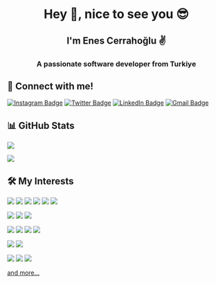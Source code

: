 <h1 align="center">Hey 👋, nice to see you 😎</h1>
<h2 align="center">I'm Enes Cerrahoğlu ✌</h2>
<h3 align="center">A passionate software developer from Turkiye</h3>

## 🤙 Connect with me!
[![Instagram Badge](https://img.shields.io/badge/Instagram-E4405F?style=for-the-badge&logo=instagram&logoColor=white)](https://instagram.com/enescerrahoglu)
[![Twitter Badge](https://img.shields.io/badge/Twitter-1DA1F2?style=for-the-badge&logo=twitter&logoColor=white)](https://twitter.com/enescerrahoglu)
[![LinkedIn Badge](https://img.shields.io/badge/LinkedIn-0077B5?style=for-the-badge&logo=linkedin&logoColor=white)](https://www.linkedin.com/in/enescerrahoglu/)
[![Gmail Badge](https://img.shields.io/badge/Gmail-D14836?style=for-the-badge&logo=gmail&logoColor=white)](mailto:enescerrahoglu1@gmail.com)

## 📊 GitHub Stats
<p align="center">
  <p>
    <img src="https://github-readme-stats.vercel.app/api?username=enescerrahoglu&count_private=true&show_icons=true&theme=tokyonight">
  </p>
  <p>
  <img src="https://github-readme-stats.vercel.app/api/top-langs/?username=enescerrahoglu&hide=python&layout=compact&show_icons=true&theme=tokyonight">
  </p>
</p>

## 🛠 My Interests
<img src="https://img.shields.io/badge/Flutter-54C5F7?&style=for-the-badge&logo=flutter&logoColor=white"></img>
<img src="https://img.shields.io/badge/dart-0075C9?&style=for-the-badge&logo=dart&logoColor=white"></img>
<img src="https://img.shields.io/badge/Kotlin-F3851C?&style=for-the-badge&logo=kotlin&logoColor=white"></img>
<img src="https://img.shields.io/badge/Swift-EF3E31?&style=for-the-badge&logo=swift&logoColor=white"></img>
<img src="https://img.shields.io/badge/Python-FFC331?style=for-the-badge&logo=python&logoColor=black"></img>
<img src="https://img.shields.io/badge/JavaScript-F7DF1E?style=for-the-badge&logo=javascript&logoColor=black"></img>

<img src="https://img.shields.io/badge/firebase-02569B?&style=for-the-badge&logo=firebase&logoColor=white"></img>
<img src="https://img.shields.io/badge/go-02569B?&style=for-the-badge&logo=go&logoColor=white"></img>
<img src="https://img.shields.io/badge/Node.js-43853D?style=for-the-badge&logo=node.js&logoColor=white"></img>

<img src="https://img.shields.io/badge/mongodb-02569B?&style=for-the-badge&logo=mongodb&logoColor=white"></img>
<img src="https://img.shields.io/badge/Microsoft%20SQL%20Sever-CC2927?style=for-the-badge&logo=microsoft%20sql%20server&logoColor=white"></img>
<img src="https://img.shields.io/badge/PostgreSQL-316192?style=for-the-badge&logo=postgresql&logoColor=white"></img>
<img src="https://img.shields.io/badge/MySQL-00000F?style=for-the-badge&logo=mysql&logoColor=white"></img>

<img src="https://img.shields.io/badge/Android-3DDC84?style=for-the-badge&logo=android&logoColor=white"></img>
<img src="https://img.shields.io/badge/iOS-000000?style=for-the-badge&logo=ios&logoColor=white"></img>

<img src="https://img.shields.io/badge/Visual_Studio_Code-0078D4?style=for-the-badge&logo=visual%20studio%20code&logoColor=white"></img>
<img src="https://img.shields.io/badge/xcode-02569B?&style=for-the-badge&logo=xcode&logoColor=white"></img>
<img src="https://img.shields.io/badge/android%20studio-02569B?&style=for-the-badge&logo=androidstudio&logoColor=white"></img>

<a href="https://enescerrahoglu.web.app/" target="_blank">and more...</a>
